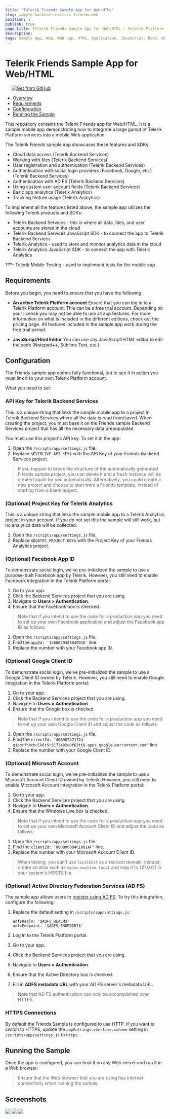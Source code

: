 ```yaml
---
title: "Telerik Friends Sample App for Web/HTML"
slug: sample-backend-services-friends-web
position: 1
publish: true
page_title: Telerik Friends Sample App for Web/HTML | Telerik Platform
description: 
tags: Sample App, Web, Web app, HTML, Application, JavaScript, BaaS, mBaaS, Social, Analytics, Social Login, AD FS
---
```



# Telerik Friends Sample App for Web/HTML

<a href="https://github.com/telerik/platform-friends-web" target="_blank"><img style="padding-left:20px" src="http://docs.telerik.com/platform/appbuilder/sample-apps/images/get-github.png" alt="Get from GitHub" title="Get from GitHub"></a>

* [Overview](#overview)
* [Requirements](#requirements)
* [Configuration](#configuration)
* [Running the Sample](#running-the-sample)

This repository contains the Telerik Friends app for Web/HTML. It is a sample mobile app demonstrating how to integrate a large gamut of Telerik Platform services into a mobile Web application.

The Telerik Friends sample app showcases these features and SDKs:

- Cloud data access (Telerik Backend Services)
- Working with files (Telerik Backend Services)
- User registration and authentication (Telerik Backend Services)
- Authentication with social login providers (Facebook, Google, etc.) (Telerik Backend Services)
- Authentication with AD FS (Telerik Backend Services)
- Using custom user account fields (Telerik Backend Services)
- Basic app analytics (Telerik Analytics)
- Tracking feature usage (Telerik Analytics)

To implement all the features listed above, the sample app utilizes the following Telerik products and SDKs:

- Telerik Backend Services - this is where all data, files, and user accounts are stored in the cloud
- Telerik Backend Services JavaScript SDK - to connect the app to Telerik Backend Services
- Telerik Analytics - used to store and monitor analytics data in the cloud
- Telerik Analytics JavaScript SDK - to connect the app with Telerik Analytics

???- Telerik Mobile Testing - used to implement tests for the mobile app

## Requirements

Before you begin, you need to ensure that you have the following:

- **An active Telerik Platform account**
Ensure that you can log in to a Telerik Platform account. This can be a free trial account. Depending on your license you may not be able to use all app features. For more information on what is included in the different editions, check out the pricing page. All features included in the sample app work during the free trial period.

- **JavaScript/Html Editor**
You can use any JavaScript/HTML editor to edit the code (Notepad++, Sublime Text, etc.)

## Configuration

The Friends sample app comes fully functional, but to see it in action you must link it to your own Telerik Platform account.

What you need to set:

### API Key for Telerik Backend Services

This is a unique string that links the sample mobile app to a project in Telerik Backend Services where all the data is read from/saved. When creating the project, you must base it on the Friends sample Backend Services project that has all the necessary data prepopulated.

You must use this project's API key. To set it in the app:

1. Open the `/scripts/app/settings.js` file.
2. Replace `$EVERLIVE_API_KEY$` with the API Key of your Friends Backend Services project.

> If you happen to break the structure of the automatically generated Friends sample project, you can delete it and a fresh instance will be created again for you automatically. Alternatively, you could create a new project and choose to start from a Friends template, instead of starting from a blank project.

### (Optional) Project Key for Telerik Analytics

This is a unique string that links the sample mobile app to a Telerik Analytics project in your account. If you do not set this the sample will still work, but no analytics data will be collected.
	
1. Open the `/scripts/app/settings.js` file.
2. Replace `$EQATEC_PROJECT_KEY$` with the Project Key of your Friends Analytics project.

### (Optional) Facebook App ID
To demonstrate social login, we've pre-initialized the sample to use a purpose-built Facebook app by Telerik. However, you still need to enable Facebook integration in the Telerik Platform portal:

1. Go to your app.
2. Click the Backend Services project that you are using.
3. Navigate to **Users > Authentication**.
4. Ensure that the Facebook box is checked.

> Note that if you intend to use the code for a production app you need to set up your own Facebook application and adjust the Facebook app ID as follows:
	
1. Open the `/scripts/app/settings.js` file.
2. Find the `appId: '1408629486049918'` line.
3. Replace the number with your Facebook app ID.

### (Optional) Google Client ID

To demonstrate social login, we've pre-initialized the sample to use a Google Client ID owned by Telerik. However, you still need to enable Google integration in the Telerik Platform portal:

1. Go to your app.
2. Click the Backend Services project that you are using.
3. Navigate to **Users > Authentication**.
4. Ensure that the Google box is checked.

> Note that if you intend to use the code for a production app you need to set up your own Google Client ID and adjust the code as follows:

1. Open the `/scripts/app/settings.js` file.
2. Find the `clientId: '406987471724-q1sorfhhcbulk6r5r317l482u9f62ti8.apps.googleusercontent.com'` line.
3. Replace the number with your Google Client ID.
	
### (Optional) Microsoft Account

To demonstrate social login, we've pre-initialized the sample to use a  Microsoft Account Client ID owned by Telerik. However, you still need to enable Microsoft Account integration in the Telerik Platform portal:

1. Go to your app.
2. Click the Backend Services project that you are using.
3. Navigate to **Users > Authentication**.
4. Ensure that the Windows Live box is checked.

> Note that if you intend to use the code for a production app you need to set up your own Microsoft Account Client ID and adjust the code as follows:

1. Open the `/scripts/app/settings.js` file.
2. Find the `clientId: '000000004C10D1AF'` line.
3. Replace the number with your Microsoft Account Client ID.

> When testing, you can't use `localhost` as a redirect domain. Instead, create an alias such as `mydev.machine.local` and map it to 127.0.0.1 in your system's HOSTS file.

### (Optional) Active Directory Federation Services (AD FS)

The sample app allows users to [register using AD FS](http://docs.telerik.com/platform/backend-services/javascript/users/adfs-login/introduction). To try this integration, configure the following:

1. Replace the default setting in `/scripts/app/settings.js`:

	```
	adfsRealm: '$ADFS_REALM$'
	adfsEndpoint: '$ADFS_ENDPOINT$'
	```
2. Log in to the Telerik Platform portal.
3. Go to your app.
4. Click the Backend Services project that you are using.
5. Navigate to **Users > Authentication**.
6. Ensure that the Active Directory box is checked.
7. Fill in **ADFS metadata URL** with your AD FS server's metadata URL.

> Note that AD FS authentication can only be accomplished over HTTPS.

### HTTPS Connections

By default the Friends Sample is configured to use HTTP. If you want to switch to HTTPS, update the `appSettings.everlive.scheme` setting in  `/scripts/app/settings.js` to `https`.

## Running the Sample

Once the app is configured, you can host it on any Web server and run it in a Web browser.

> Ensure that the Web browser that you are using has Internet connectivity when running the sample.

## Screenshots

![](screenshots/ios-login-screen.png)
![](screenshots/ios-activities-stream.png)
![](screenshots/ios-activitiy-details.png)
